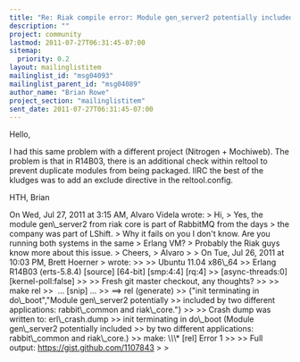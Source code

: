 ```yaml
---
title: "Re: Riak compile error: Module gen_server2 potentially included by	two different applications: rabbit_common and riak_core"
description: ""
project: community
lastmod: 2011-07-27T06:31:45-07:00
sitemap:
  priority: 0.2
layout: mailinglistitem
mailinglist_id: "msg04093"
mailinglist_parent_id: "msg04089"
author_name: "Brian Rowe"
project_section: "mailinglistitem"
sent_date: 2011-07-27T06:31:45-07:00
---
```



Hello,

I had this same problem with a different project (Nitrogen +
Mochiweb). The problem is that in R14B03, there is an additional check
within reltool to prevent duplicate modules from being packaged. IIRC
the best of the kludges was to add an exclude directive in the
reltool.config.

HTH,
Brian

On Wed, Jul 27, 2011 at 3:15 AM, Alvaro Videla  wrote:
&gt; Hi,
&gt; Yes, the module gen\\_server2 from riak core is part of RabbitMQ from the days
&gt; the company was part of LShift.
&gt; Why it fails on you I don't know. Are you running both systems in the same
&gt; Erlang VM?
&gt; Probably the Riak guys know more about this issue.
&gt; Cheers,
&gt; Alvaro
&gt;
&gt; On Tue, Jul 26, 2011 at 10:03 PM, Brett Hoerner 
&gt; wrote:
&gt;&gt;
&gt;&gt; Ubuntu 11.04 x86\\_64
&gt;&gt; Erlang R14B03 (erts-5.8.4) [source] [64-bit] [smp:4:4] [rq:4]
&gt;&gt; [async-threads:0] [kernel-poll:false]
&gt;&gt;
&gt;&gt; Fresh git master checkout, any thoughts?
&gt;&gt;
&gt;&gt; make rel
&gt;&gt;  ... [snip] ...
&gt;&gt; ==&gt; rel (generate)
&gt;&gt; {"init terminating in do\\_boot","Module gen\\_server2 potentially
&gt;&gt; included by two different applications: rabbit\\_common and riak\\_core."}
&gt;&gt;
&gt;&gt; Crash dump was written to: erl\\_crash.dump
&gt;&gt; init terminating in do\\_boot (Module gen\\_server2 potentially included
&gt;&gt; by two different applications: rabbit\\_common and riak\\_core.)
&gt;&gt; make: \\*\\*\\* [rel] Error 1
&gt;&gt;
&gt;&gt; Full output: https://gist.github.com/1107843
&gt;
&gt;
